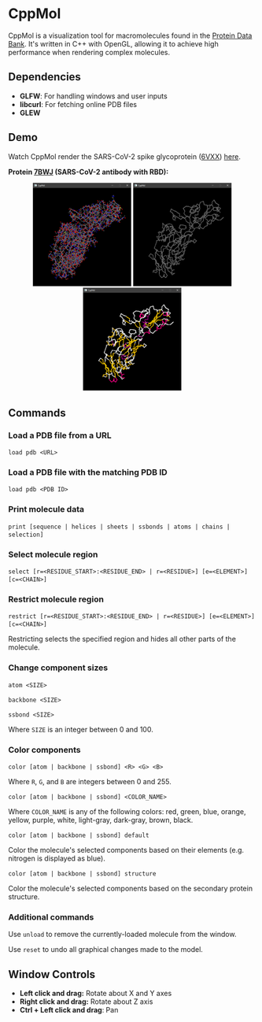 # CppMol
CppMol is a visualization tool for macromolecules found in the [Protein Data Bank](http://www.rcsb.org/). It's written in C++ with OpenGL, allowing it to achieve high performance when rendering complex molecules.

## Dependencies
* **GLFW**: For handling windows and user inputs
* **libcurl**: For fetching online PDB files
* **GLEW**

## Demo
Watch CppMol render the SARS-CoV-2 spike glycoprotein ([6VXX](http://www.rcsb.org/structure/6VXX)) [here](https://youtu.be/duECJbRdzNk).

**Protein [7BWJ](http://www.rcsb.org/structure/7BWJ) (SARS-CoV-2 antibody with RBD):**
<div style="text-align: center;">
    <img src="7BWJ_1.png" alt="7BWJ Carbon Backbone and Atoms" width="200"/>
    <img src="7BWJ_2.png" alt="7BWJ Carbon Backbone" width="200"/>
    <img src="7BWJ_3.png" alt="7BWJ Carbon Backbone (Colored by Secondary Structure)" width="200"/>
</div>

## Commands
### Load a PDB file from a URL
```
load pdb <URL>
```

### Load a PDB file with the matching PDB ID
```
load pdb <PDB ID>
```

### Print molecule data
```
print [sequence | helices | sheets | ssbonds | atoms | chains | selection]
```

### Select molecule region
```
select [r=<RESIDUE_START>:<RESIDUE_END> | r=<RESIDUE>] [e=<ELEMENT>] [c=<CHAIN>]
```

### Restrict molecule region
```
restrict [r=<RESIDUE_START>:<RESIDUE_END> | r=<RESIDUE>] [e=<ELEMENT>] [c=<CHAIN>]
```
Restricting selects the specified region and hides all other parts of the molecule.

### Change component sizes
```
atom <SIZE>
```
```
backbone <SIZE>
```
```
ssbond <SIZE>
```
Where `SIZE` is an integer between 0 and 100.

### Color components
```
color [atom | backbone | ssbond] <R> <G> <B>
```
Where `R`, `G`, and `B` are integers between 0 and 255.

```
color [atom | backbone | ssbond] <COLOR_NAME>
```
Where `COLOR_NAME` is any of the following colors: red, green, blue, orange, yellow, purple, white, light-gray, dark-gray, brown, black.

```
color [atom | backbone | ssbond] default
```
Color the molecule's selected components based on their elements (e.g. nitrogen is displayed as blue).

```
color [atom | backbone | ssbond] structure
```
Color the molecule's selected components based on the secondary protein structure.

### Additional commands
Use `unload` to remove the currently-loaded molecule from the window.

Use `reset` to undo all graphical changes made to the model.

## Window Controls
* **Left click and drag:** Rotate about X and Y axes
* **Right click and drag:** Rotate about Z axis
* **Ctrl + Left click and drag**: Pan
